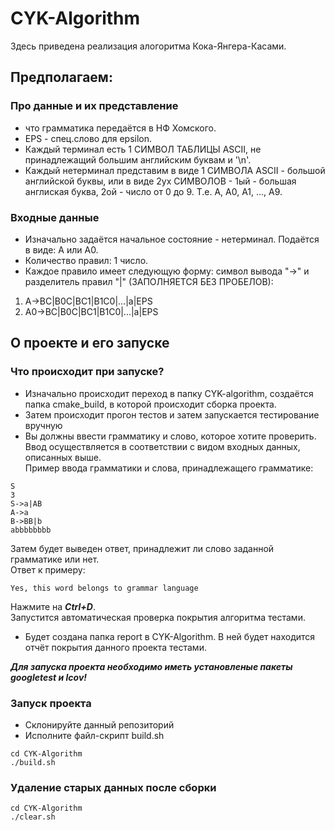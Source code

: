 # CYK-Algorithm
Здесь приведена реализация алогоритма Кока-Янгера-Касами.
## Предполагаем:
### Про данные и их представление
 - что грамматика передаётся в НФ Хомского.
 - EPS - спец.слово для epsilon.
 - Каждый терминал есть 1 СИМВОЛ ТАБЛИЦЫ ASCII, не принадлежащий большим английским буквам и '\n'.
 - Каждый нетерминал представим в виде 1 СИМВОЛА ASCII - большой английской буквы, или в виде 2ух СИМВОЛОВ - 1ый - большая англиская буква, 2ой - число от 0 до 9. Т.е. A, A0, A1, ..., A9.
### Входные данные
 - Изначально задаётся начальное состояние - нетерминал. Подаётся в виде: A или A0.
 - Количество правил: 1 число.
 - Каждое правило имеет следующую форму: символ вывода "->" и разделитель правил "|"  (ЗАПОЛНЯЕТСЯ БЕЗ ПРОБЕЛОВ):
 1. A->BC|B0C|BC1|B1C0|...|a|EPS
 2. A0->BC|B0C|BC1|B1C0|...|a|EPS
 
## О проекте и его запуске
### Что происходит при запуске?
 - Изначально происходит переход в папку CYK-algorithm, создаётся папка cmake_build, в которой происходит сборка проекта.
 - Затем происходит прогон тестов и затем запускается тестирование вручную
 - Вы должны ввести грамматику и слово, которое хотите проверить.\
 Ввод осуществляется в соответствии с видом входных данных, описанных выше.\
 Пример ввода грамматики и слова, принадлежащего грамматике:
 ````
S
3
S->a|AB
A->a
B->BB|b
abbbbbbbb
 ````
 Затем будет выведен ответ, принадлежит ли слово заданной грамматике или нет.\
 Ответ к примеру:
 ````
 Yes, this word belongs to grammar language
 ````
 Нажмите на ***Ctrl+D***.\
 Запустится автоматическая проверка покрытия алгоритма тестами.
  - Будет создана папка report в CYK-Algorithm. В ней будет находится отчёт покрытия данного проекта тестами.
  
  ***Для запуска проекта необходимо иметь установленые пакеты googletest и lcov\!***
 ### Запуск проекта
 - Склонируйте данный репозиторий
 - Исполните файл-скрипт build.sh
 ````
 cd CYK-Algorithm
 ./build.sh
 ````
 ### Удаление старых данных после сборки
 ````
 cd CYK-Algorithm
 ./clear.sh
 ````
